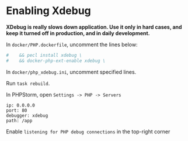 # Enabling Xdebug

**XDebug is really slows down application.
Use it only in hard cases,
and keep it turned off in production,
and in daily development.**

In `docker/PHP.dockerfile`, uncomment the lines below:

```yml
#    && pecl install xdebug \
#    && docker-php-ext-enable xdebug \
```

In `docker/php_xdebug.ini`, uncomment specified lines.

Run `task rebuild`.

In PHPStorm, open
`Settings -> PHP -> Servers`

```
ip: 0.0.0.0
port: 80
debugger: xdebug
path: /app
```

Enable `listening for PHP debug connections` in the top-right corner
